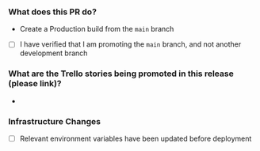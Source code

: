### What does this PR do?
- Create a Production build from the `main` branch

- [ ] I have verified that I am promoting the `main` branch, and not another development branch

### What are the Trello stories being promoted in this release (please link)?
-

### Infrastructure Changes
- [ ] Relevant environment variables have been updated before deployment
